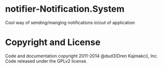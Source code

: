 notifier-Notification.System
=============================
Cool way of sending/manging notifications in/out of application

Copyright and License
=====================
Code and documentation copyright 2011-2014 @dud3(Dren Kajmakci), Inc. Code released under the GPLv2 license. 
